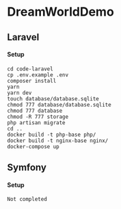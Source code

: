 # DreamWorldDemo

## Laravel
#### Setup 
```
cd code-laravel
cp .env.example .env
composer install
yarn
yarn dev
touch database/database.sqlite
chmod 777 database/database.sqlite
chmod 777 database
chmod -R 777 storage
php artisan migrate
cd ..
docker build -t php-base php/
docker build -t nginx-base nginx/
docker-compose up
```

## Symfony
#### Setup
```
Not completed
```